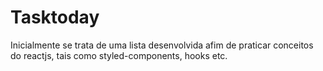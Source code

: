 # Tasktoday

Inicialmente se trata de uma lista desenvolvida afim de praticar conceitos do reactjs, tais como styled-components, hooks etc.
